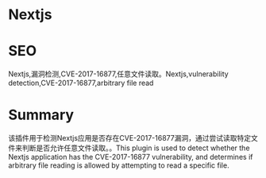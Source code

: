 # Nextjs
# SEO
Nextjs,漏洞检测,CVE-2017-16877,任意文件读取。Nextjs,vulnerability detection,CVE-2017-16877,arbitrary file read
# Summary
该插件用于检测Nextjs应用是否存在CVE-2017-16877漏洞，通过尝试读取特定文件来判断是否允许任意文件读取。。This plugin is used to detect whether the Nextjs application has the CVE-2017-16877 vulnerability, and determines if arbitrary file reading is allowed by attempting to read a specific file.
